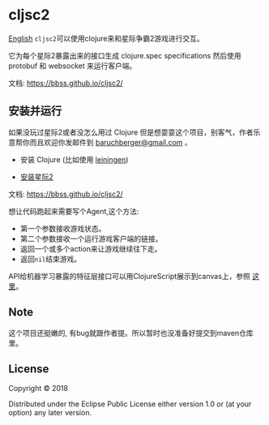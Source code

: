 # cljsc2 
[English](README.md)
`cljsc2`可以使用clojure来和星际争霸2游戏进行交互。

它为每个星际2暴露出来的接口生成 clojure.spec specifications 然后使用 protobuf 和 websocket 来运行客户端。

文档:
https://bbss.github.io/cljsc2/

## 安装并运行

如果没玩过星际2或者没怎么用过 Clojure 但是想耍耍这个项目，别客气，作者乐意帮你而且欢迎你发邮件到 baruchberger@gmail.com 。

- 安装 Clojure (比如使用 [leiningen](https://leiningen.org/))

- [安装星际2](http://sc2.blizzard.cn)

文档:
https://bbss.github.io/cljsc2/

想让代码跑起来需要写个Agent,这个方法:
 - 第一个参数接收游戏状态。
 - 第二个参数接收一个运行游戏客户端的链接。
 - 返回一个或多个action来让游戏继续往下走。
 - 返回`nil`结束游戏。

API给机器学习暴露的特征层接口可以用ClojureScript展示到canvas上，参照 [这里](https://github.com/bbss/cljsc2/blob/master/src/cljsc2/cljs/core.cljs)。


## Note
这个项目还挺嫩的, 有bug就跟作者提。所以暂时也没准备好提交到maven仓库里。

## License

Copyright © 2018

Distributed under the Eclipse Public License either version 1.0 or (at your option) any later version.
